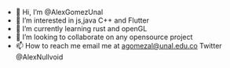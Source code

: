 - 👋 Hi, I’m @AlexGomezUnal
- 👀 I’m interested in js,java C++ and Flutter 
- 🌱 I’m currently learning rust and openGL
- 💞️ I’m looking to collaborate on any opensource project 
- 📫 How to reach me email me at agomezal@unal.edu.co
Twitter @AlexNullvoid

<!---
AlexGomezUnal/AlexGomezUnal is a ✨ special ✨ repository because its `README.md` (this file) appears on your GitHub profile.
You can click the Preview link to take a look at your changes.
--->

